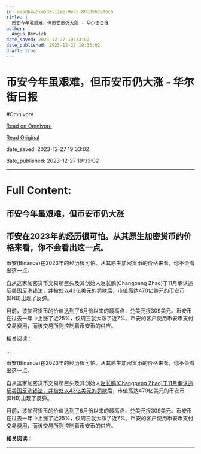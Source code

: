 ```yaml
---
id: aa6db4a6-a538-11ee-9ea5-8bb3563a85c5
title: |
  币安今年虽艰难，但币安币仍大涨 - 华尔街日报
author: |
  Angus Berwick
date_saved: 2023-12-27 19:33:02
date_published: 2023-12-27 19:33:02
draft: true
---
```


# 币安今年虽艰难，但币安币仍大涨 - 华尔街日报
#Omnivore

[Read on Omnivore](https://omnivore.app/me/-18caea885aa)

[Read Original](https://cn.wsj.com/amp/articles/%E5%B8%81%E5%AE%89%E4%BB%8A%E5%B9%B4%E8%99%BD%E8%89%B0%E9%9A%BE-%E4%BD%86%E5%B8%81%E5%AE%89%E5%B8%81%E4%BB%8D%E5%A4%A7%E6%B6%A8-8f0d1c80)

date_saved: 2023-12-27 19:33:02

date_published: 2023-12-27 19:33:02

--- 

# Full Content: 

##  币安今年虽艰难，但币安币仍大涨

## 币安在2023年的经历很可怕。从其原生加密货币的价格来看，你不会看出这一点。

币安(Binance)在2023年的经历很可怕。从其原生加密货币的价格来看，你不会看出这一点。

自从这家加密货币交易所巨头及其创始人赵长鹏(Changpeng Zhao)于11月承认违反美国反洗钱法，并被处以43亿美元的罚款后，市值高达470亿美元的币安币(BNB)出现了反弹。

目前，该加密货币的价值达到了6月份以来的最高点，兑美元报309美元。币安币在过去一年中上涨了近25%，仅周三就大涨了近7%。币安的客户使用币安币支付交易费用，而该交易所则控制着币安币的供应。

相关阅读：

...

币安(Binance)在2023年的经历很可怕。从其原生加密货币的价格来看，你不会看出这一点。

自从这家加密货币交易所巨头及其创始人[赵长鹏(Changpeng Zhao)于11月承认违反美国反洗钱法，并被处以43亿美元的罚款](https://cn.wsj.com/articles/CN-FIN-20231123130617)后，市值高达470亿美元的币安币(BNB)出现了反弹。

目前，该加密货币的价值达到了6月份以来的最高点，兑美元报309美元。币安币在过去一年中上涨了近25%，仅周三就大涨了近7%。币安的客户使用币安币支付交易费用，而该交易所则控制着币安币的供应。

**相关阅读：**

---

